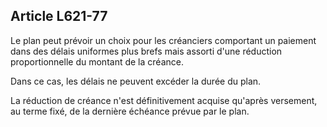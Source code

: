 Article L621-77
----
Le plan peut prévoir un choix pour les créanciers comportant un paiement dans
des délais uniformes plus brefs mais assorti d'une réduction proportionnelle du
montant de la créance.

Dans ce cas, les délais ne peuvent excéder la durée du plan.

La réduction de créance n'est définitivement acquise qu'après versement, au
terme fixé, de la dernière échéance prévue par le plan.

